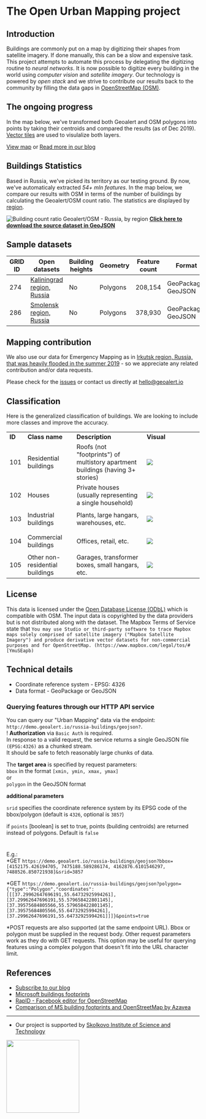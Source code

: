 # The Open Urban Mapping project

Introduction
-------------
Buildings are commonly put on a map by digitizing their shapes from satellite imagery. If done manually, this can be a slow and expensive task. This project attempts to automate this process by delegating the digitizing routine to _neural networks_. It is now possible to digitize every building in the world using _computer vision_ and _satellite imagery_. Our technology is powered by _open stack_ and we strive to contribute our results back to the community by filling the data gaps in [OpenStreetMap (OSM)](https://www.openstreetmap.org).    

## The ongoing progress

In the map below, we've transformed both Geoalert and OSM polygons into points by taking their centroids and compared the results (as of Dec 2019). [Vector tiles](https://en.wikipedia.org/wiki/Vector_tiles) are used to visulalize both layers.

[View map](https://geoalert.github.io/urban-mapping/) or [Read more in our blog](https://medium.com/geoalert-platform-urban-monitoring/urban-mapping-54-m-buildings-in-russia-10dc942ac2c4)


## Buildings Statistics

Based in Russia, we've picked its territory as our testing ground. By now, we've automaticaly extracted _54+ mln features_. In the map below, we compare our results with OSM in terms of the number of buildings by calculating the Geoalert/OSM count ratio. The statistics are displayed by [region](https://en.wikipedia.org/wiki/Federal_subjects_of_Russia).

![Building count ratio Geoalert/OSM - Russia, by region](https://geoalert.io/img/urban/region_statistics_by_geoalert.png)
[**Click here to download the source dataset in GeoJSON**](https://filebrowser.aeronetlab.space/s/INc6jlnQ8UTV6q6)


## Sample datasets

|GRID ID|Open datasets|Building heights|Geometry|Feature count|Format|Size (zipped)|
|-------------|------------|----------|----------|-----------|------------|------------|
|274|[Kaliningrad region, Russia](https://minio.aeronetlab.space/public/datasets/urban_mapping/kaliningrad_region_274.zip)| No | Polygons | 208,154| GeoPackage, GeoJSON | 40Mb |
|286|[Smolensk region, Russia](https://minio.aeronetlab.space/public/datasets/urban_mapping/smolensk_region_286.zip)| No | Polygons | 378,930| GeoPackage, GeoJSON | 80Mb |

## Mapping contribution
We also use our data for Emergency Mapping as in [Irkutsk region, Russia, that was heavily flooded in the summer 2019](https://geoalert.github.io/Irkutsk-flood/) - so we appreciate any related contribution and/or data requests.

Please check for the [issues](https://github.com/Geoalert/urban-mapping/issues) or contact us directly at [hello@geoalert.io](mailto:hello@geoalert.io)

## Classification
Here is the generalized classification of buildings. We are looking to include more classes and improve the accuracy.

<table>
  <tr>
   <td><strong>ID</strong>
   </td>
   <td><strong>Class name</strong>
   </td>
   <td><strong>Description</strong>
   </td>
   <td width="130px"><strong>Visual</strong>
   </td>
  </tr>

  <tr>
   <td><p style="text-align: right">
101</p>

   </td>
   <td>Residential buildings
   </td>
   <td>Roofs (not "footprints") of multistory apartment buildings (having 3+ stories) 
   </td>
   <td><img src="https://aeronetlab.space/img/class_img/101.png"/>
   </td>
  </tr>
 
  <tr>
   <td><p style="text-align: right">
102</p>

   </td>
   <td>Houses
   </td>
   <td>
    Private houses (usually representing a single household)
   </td>
   <td><img src="https://aeronetlab.space/img/class_img/102.png" />
   </td>
  </tr>
 
 <tr>
   <td><p style="text-align: right">
103</p>

   </td>
   <td>Industrial buildings
   </td>
   <td>Plants, large hangars, warehouses, etc.
   </td>
   <td><img src="https://aeronetlab.space/img/class_img/103.png" />
   </td>
  </tr>
  
  
 <tr>
   <td><p style="text-align: right">
104</p>

   </td>
   <td>Commercial buildings
   </td>
   <td>Offices, retail, etc.
   </td>
   <td><img src="https://aeronetlab.space/img/class_img/104.png" />
   </td>
  </tr>

  <tr>
   <td><p style="text-align: right">
105</p>

   </td>
   <td>Other non-residential buildings
   </td>
   <td>Garages, transformer boxes, small hangars, etc.
   </td>
   <td><img src="https://aeronetlab.space/img/class_img/105.png" />
   </td>
  </tr>
 </table>

## License
This data is licensed under the [Open Database License (ODbL)](https://opendatacommons.org/licenses/odbl/) which is compatible with OSM.
The input data is copyrighted by the data providers but is not distributed along with the dataset. The Mapbox Terms of Service state that 
```You may use Studio or third-party software to trace Mapbox maps solely comprised of satellite imagery ("Mapbox Satellite Imagery") and produce derivative vector datasets for non-commercial purposes and for OpenStreetMap. (https://www.mapbox.com/legal/tos/#[YmuSEapb)```

## Technical details
* Coordinate reference system - EPSG: 4326
* Data format - GeoPackage or GeoJSON

### Querying features through our HTTP API service
You can query our "Urban Mapping" data via the endpoint: `http://demo.geoalert.io/russia-buildings/geojson?`.  
! **Authorization** via `Basic Auth` is required.  
In response to a valid request, the service returns a single GeoJSON file `(EPSG:4326)` as a chunked stream.  
It should be safe to fetch reasonably large chunks of data.  

The **target area** is specified by request parameters:  
`bbox` in the format `[xmin, ymin, xmax, ymax]`  
or  
`polygon` in the GeoJSON format

**additional parameters**

`srid` specifies the coordinate reference system by its EPSG code of the bbox/polygon (default is `4326`, optional is `3857`)

if `points` [boolean] is set to true, points (building centroids) are returned instead of polygons. Default is `false` 
#
E.g.:   
*GET `https://demo.geoalert.io/russia-buildings/geojson?bbox=[4152175.426194705, 7475188.589286174, 4162876.6101546297, 7488526.850721938]&srid=3857`

*GET `https://demo.geoalert.io/russia-buildings/geojson?polygon={"type":"Polygon","coordinates":[[[37.29962647696191,55.64732925994261],[37.29962647696191,55.579658422801145],[37.39575684805566,55.579658422801145],[37.39575684805566,55.64732925994261],[37.29962647696191,55.64732925994261]]]}&points=true`  

*POST requests are also supported (at the same endpoint URL). Bbox or polygon must be supplied in the request body. Other request parameters work as they do with GET requests. This option may be useful for querying features using a complex polygon that doesn't fit into the URL character limit.

## References
* [Subscribe to our blog](https://medium.com/geoalert-platform-urban-monitoring/urban-mapping-54-m-buildings-in-russia-10dc942ac2c4)
* [Microsoft buildings footprints](https://github.com/microsoft/USBuildingFootprints)
* [RapID - Facebook editor for OpenStreetMap](https://github.com/facebookincubator/RapiD)
* [Comparison of MS building footprints and OpenStreetMap by Azavea](https://demos.azavea.com/building-footprint-comparison/)
---------------------------
* Our project is supported by [Skolkovo Institute of Science and Technology](https://www.skoltech.ru/en)

<image src="https://cdn.skoltech.ru/img/logo.png" width="190">

